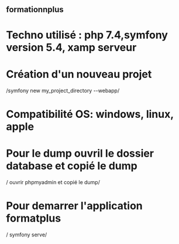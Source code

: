 ## formationnplus
# Techno utilisé : php 7.4,symfony version 5.4, xamp serveur 
#  Création d'un nouveau projet 
 /symfony new my_project_directory 
--webapp/
# Compatibilité OS: windows, linux, apple
# Pour le dump ouvril le dossier database et copié le dump
/ ouvrir phpmyadmin et copié le dump/
# Pour demarrer l'application formatplus
/ symfony serve/ 
